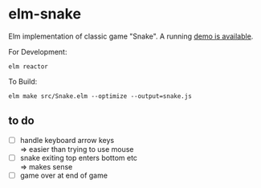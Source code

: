 # elm-snake
Elm implementation of classic game "Snake". A running [demo is available][demo].

For Development:
```
elm reactor
```

To Build:
```
elm make src/Snake.elm --optimize --output=snake.js
```

[demo]: http://martinsnyder.net/projects/snake.html

## to do

- [ ] handle keyboard arrow keys  
=> easier than trying to use mouse
- [ ] snake exiting top enters bottom etc  
=> makes sense
- [ ] game over at end of game
